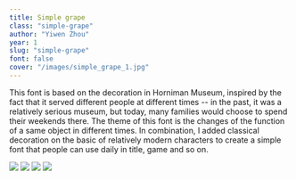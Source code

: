 ```yaml
---
title: Simple grape
class: "simple-grape"
author: "Yiwen Zhou"
year: 1
slug: "simple-grape"
font: false
cover: "/images/simple_grape_1.jpg"
---
```


This font is based on the decoration in Horniman Museum, inspired by the fact that it served different people at different times -- in the past, it was a relatively serious museum, but today, many families would choose to spend their weekends there. The theme of this font is the changes of the function of a same object in different times. In combination, I added classical decoration on the basic of relatively modern characters to create a simple font that people can use daily in title, game and so on. 

![](/images/simple_grape_1.jpg)
![](/images/simple_grape_2.jpg)
![](/images/simple_grape_3.jpg)
![](/images/simple_grape_4.jpg)